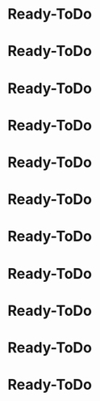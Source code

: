 # Ready-ToDo
# Ready-ToDo
# Ready-ToDo
# Ready-ToDo
# Ready-ToDo
# Ready-ToDo
# Ready-ToDo
# Ready-ToDo
# Ready-ToDo
# Ready-ToDo
# Ready-ToDo
